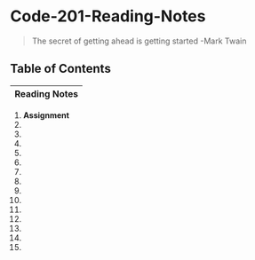 # Code-201-Reading-Notes

> The secret of getting ahead is getting started
  -Mark Twain

## Table of Contents

| Reading Notes |
| --- |
1. **Assignment**
2. 
3. 
4. 
5. 
6. 
7. 
8. 
9. 
10. 
11. 
12. 
13. 
14. 
15.
